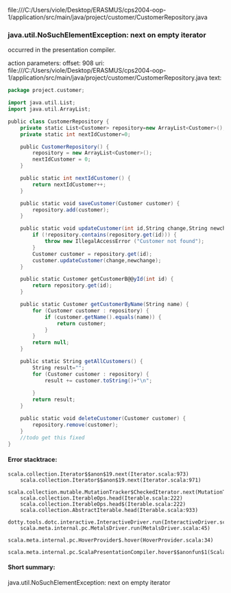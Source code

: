 file:///C:/Users/viole/Desktop/ERASMUS/cps2004-oop-1/application/src/main/java/project/customer/CustomerRepository.java
### java.util.NoSuchElementException: next on empty iterator

occurred in the presentation compiler.

action parameters:
offset: 908
uri: file:///C:/Users/viole/Desktop/ERASMUS/cps2004-oop-1/application/src/main/java/project/customer/CustomerRepository.java
text:
```scala
package project.customer;

import java.util.List;
import java.util.ArrayList;

public class CustomerRepository {
    private static List<Customer> repository=new ArrayList<Customer>();
    private static int nextIdCustomer=0;

    public CustomerRepository() {
        repository = new ArrayList<Customer>();
        nextIdCustomer = 0;
    }

    public static int nextIdCustomer() {
        return nextIdCustomer++;
    }

    public static void saveCustomer(Customer customer) {
        repository.add(customer);
    }

    public static void updateCustomer(int id,String change,String newchange) {
        if (!repository.contains(repository.get(id))) {
            throw new IllegalAccessError ("Customer not found");
        }
        Customer customer = repository.get(id);
        customer.updateCustomer(change,newchange);
    }

    public static Customer getCustomerB@@yId(int id) {
        return repository.get(id);
    }

    public static Customer getCustomerByName(String name) {
        for (Customer customer : repository) {
            if (customer.getName().equals(name)) {
                return customer;
            }
        }
        return null;
    }

    public static String getAllCustomers() {
        String result="";
        for (Customer customer : repository) {
            result += customer.toString()+"\n";
            
        }
        return result;
    }

    public static void deleteCustomer(Customer customer) {
        repository.remove(customer);
    }
    //todo get this fixed
}

```



#### Error stacktrace:

```
scala.collection.Iterator$$anon$19.next(Iterator.scala:973)
	scala.collection.Iterator$$anon$19.next(Iterator.scala:971)
	scala.collection.mutable.MutationTracker$CheckedIterator.next(MutationTracker.scala:76)
	scala.collection.IterableOps.head(Iterable.scala:222)
	scala.collection.IterableOps.head$(Iterable.scala:222)
	scala.collection.AbstractIterable.head(Iterable.scala:933)
	dotty.tools.dotc.interactive.InteractiveDriver.run(InteractiveDriver.scala:168)
	scala.meta.internal.pc.MetalsDriver.run(MetalsDriver.scala:45)
	scala.meta.internal.pc.HoverProvider$.hover(HoverProvider.scala:34)
	scala.meta.internal.pc.ScalaPresentationCompiler.hover$$anonfun$1(ScalaPresentationCompiler.scala:342)
```
#### Short summary: 

java.util.NoSuchElementException: next on empty iterator